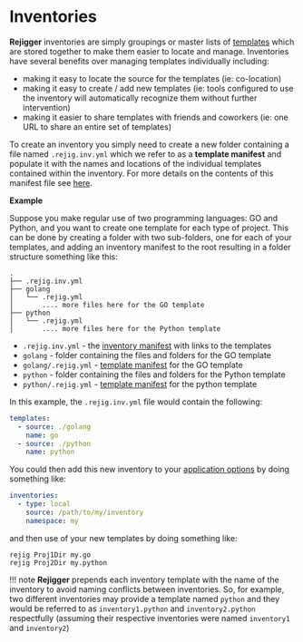 # Inventories

**Rejigger** inventories are simply groupings or master lists of [templates](../tmpl) which are stored together to make them easier to locate and manage. Inventories have several benefits over managing templates individually including:

* making it easy to locate the source for the templates (ie: co-location)
* making it easy to create / add new templates (ie: tools configured to use the inventory will automatically recognize them without further intervention)
* making it easier to share templates with friends and coworkers (ie: one URL to share an entire set of templates)

To create an inventory you simply need to create a new folder containing a file named `.rejig.inv.yml` which we refer to as a **template manifest** and populate it with the names and locations of the individual templates contained within the inventory. For more details on the contents of this manifest file see [here](manifest.md).


**Example**

Suppose you make regular use of two programming languages: GO and Python, and you want to create one template for each type of project. This can be done by creating a folder with two sub-folders, one for each of your templates, and adding an inventory manifest to the root resulting in a folder structure something like this:

```linenums="0"
.
├── .rejig.inv.yml
├── golang
│   └── .rejig.yml
│       .... more files here for the GO template
├── python
│   └── .rejig.yml
│       .... more files here for the Python template
```

* `.rejig.inv.yml` - the [inventory manifest](manifest.md) with links to the templates
* `golang` - folder containing the files and folders for the GO template
* `golang/.rejig.yml` - [template manifest](../tmpl/manifest.md) for the GO template
* `python` - folder containing the files and folders for the Python template
* `python/.rejig.yml` - [template manifest](../tmpl/manifest.md) for the python template

In this example, the `.rejig.inv.yml` file would contain the following:

```yaml
templates:
  - source: ./golang
    name: go
  - source: ./python
    name: python
```

You could then add this new inventory to your [application options](../app_options/index.md#inventories) by doing something like:

```yaml
inventories:
  - type: local
    source: /path/to/my/inventory
    namespace: my
```

and then use of your new templates by doing something like:

```linenums="0"
rejig Proj1Dir my.go
rejig Proj2Dir my.python
```

!!! note
    **Rejigger** prepends each inventory template with the name of the inventory to avoid naming conflicts between inventories. So, for example, two different inventories may provide a template named `python` and they would be referred to as `inventory1.python` and `inventory2.python` respectfully (assuming their respective inventories were named `inventory1` and `inventory2`)